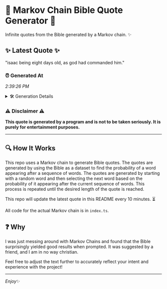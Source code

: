 # 📖 Markov Chain Bible Quote Generator 📖

Infinite quotes from the Bible generated by a Markov chain. ✨

## ✨ Latest Quote ✨
"isaac being eight days old, as god had commanded him."

### ⏰ Generated At
*2:39:26 PM*

<details>
    <summary>🛠️ Generation Details</summary>
    <p>
        <strong>🌱 Seed:</strong> isaac<br>
        <strong>🔄 Iterations:</strong> 9<br>
        <strong>📜 Context History:</strong><br>[ isaac ]: being<br>[ isaac, being ]: eight<br>[ isaac, being, eight ]: days<br>[ isaac, being, eight, days ]: old,<br>[ isaac, being, eight, days, old, ]: as<br>[ isaac, being, eight, days, old,, as ]: god<br>[ being, eight, days, old,, as, god ]: had<br>[ eight, days, old,, as, god, had ]: commanded<br>[ days, old,, as, god, had, commanded ]: him.<br>
    </p>
</details>

### ⚠️ Disclaimer ⚠️
**This quote is generated by a program and is not to be taken seriously. It is purely for entertainment purposes.**

---

## 🔍 How It Works

This repo uses a Markov chain to generate Bible quotes. The quotes are generated by using the Bible as a dataset to find the probability of a word appearing after a sequence of words. The quotes are generated by starting with a random word and then selecting the next word based on the probability of it appearing after the current sequence of words. This process is repeated until the desired length of the quote is reached.

This repo will update the latest quote in this README every 10 minutes. ⏳

All code for the actual Markov chain is in `index.ts`.

## ❓ Why

I was just messing around with Markov Chains and found that the Bible surprisingly yielded good results when prompted. 
It was suggested by a friend, and I am in no way christian.

Feel free to adjust the text further to accurately reflect your intent and experience with the project!

---

*Enjoy*✨
